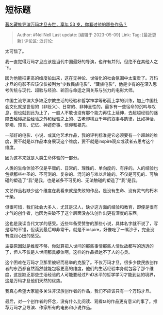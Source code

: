 # 短标题
[著名藏族导演万玛才旦去世，享年 53 岁，你看过他的哪些作品？](https://www.zhihu.com/question/599727610/answer/3019135738)

> Author: #NellNell
> Last update: [编辑于 2023-05-09]
> Link:
> Tag: [最近更新]
> 评论区:
> 泛讨论:

太可惜了。

我一直觉得万玛才旦应该是当代中国最好的导演，也许有并列，但绝不在其他人之下。

因为他能把更高的维度拍出来，这在无神论、世俗化的社会氛围中太宝贵了。万玛才旦的电影不应该仅仅被列为“少数民族电影”、“藏族电影”，他是少有的在深入思考传统与现代、超验与经验、轮回与命运之间关系与张力的电影大师。

中国主流导演大多缺乏宗教生活的经验和哲学神学等形而上学的训练，加上中国社会文化就是世俗的（非贬义）、日常的、非神圣性的，最多有一些宿命的沉吟与叹息，但也就到此为止了，一般人不敢也没有那个能力再往上延伸，去超越经验的迷障去触碰那些经验之外和经验之上的、古老却横亘千年的叙事与韵律，比如神话、梦境、预言、记忆、神迹奇事、信仰和祖先。

一部好的电影、小说、或其他艺术作品，我的评判标准是它必须要有一个超越的维度，要不就是以作品本身展现这个维度，要不就是inspire观众或读者去思考这个维度。

因为这本来就是人类生命体验的一部分。

人类的生命体验不仅是平庸的、日常的、理性的、单向度的、有序的。人的经验也包括那些神圣的、不可测的、复杂的、混沌的与难以言喻的。不仅是可见的、可触碰的塑造了“我”是我，也是诸多不可见的、无法触碰的塑造了“我”是我。

文艺作品若缺少这个维度在我看来就是失败的作品，是没有生命、没有灵气的朽木干柴。

但很可惜，我们社会大多人，尤其是汉人，缺少这方面的经验和教育，即便是很有才气的创作者，也因为突破不了这个层面没办法创作出更有深度的东西。

这也是我读当代文学的感受。近些年备受赞誉的那些小说，具体名字就不说了，写是写的不错，但读到最后却非常干，就是不inspire，好像吃了一嘴沙子，完全没有滋润心田的感受。

主要原因就是维度不够，你就算把人世间的那些事情那些人情世故都写的透透的了，但人不仅是人世间那具躯体啊，这样的作品抵达不了人的心灵。

这个困难在万玛才旦那里被轻而易举的克服了。不仅万玛才旦，很多少数民族创作者的东西都自然而然就能包容更高的维度，他们的生活经验本身就包容了那个维度，这是缺乏那些生活经验的人可能要经过PhD水平的哲学学习才能到达的境界，这是万玛才旦他们天然的优势。

我真心希望大家能多关注非汉族创作者的作品，我们不应该只有一个万玛才旦。

最后，对一个创作者的怀念，没有什么比阅读、观看ta的作品更有意义的事了。推荐万玛才旦导演、作家所有的电影和小说作品。
